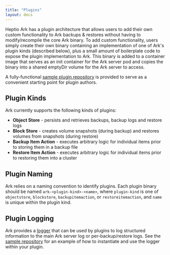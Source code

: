 ```yaml
---
title: "Plugins"
layout: docs
---
```


Heptio Ark has a plugin architecture that allows users to add their own custom functionality to Ark backups & restores 
without having to modify/recompile the core Ark binary. To add custom functionality, users simply create their own binary 
containing an implementation of one of Ark's plugin kinds (described below), plus a small amount of boilerplate code to 
expose the plugin implementation to Ark. This binary is added to a container image that serves as an init container for 
the Ark server pod and copies the binary into a shared emptyDir volume for the Ark server to access. 

A fully-functional [sample plugin repository][1] is provided to serve as a convenient starting point for plugin authors.

## Plugin Kinds

Ark currently supports the following kinds of plugins:

- **Object Store** - persists and retrieves backups, backup logs and restore logs
- **Block Store** - creates volume snapshots (during backup) and restores volumes from snapshots (during restore)
- **Backup Item Action** - executes arbitrary logic for individual items prior to storing them in a backup file
- **Restore Item Action** - executes arbitrary logic for individual items prior to restoring them into a cluster

## Plugin Naming

Ark relies on a naming convention to identify plugins. Each plugin binary should be named `ark-<plugin-kind>-<name>`,
where `plugin-kind` is one of `objectstore`, `blockstore`, `backupitemaction`, or `restoreitemaction`, and `name` is
unique within the plugin kind.

## Plugin Logging

Ark provides a [logger][2] that can be used by plugins to log structured information to the main Ark server log or 
per-backup/restore logs. See the [sample repository][1] for an example of how to instantiate and use the logger 
within your plugin.



[1]: https://github.com/heptio/ark-plugin-example
[2]: https://github.com/heptio/ark/blob/main/pkg/plugin/logger.go
